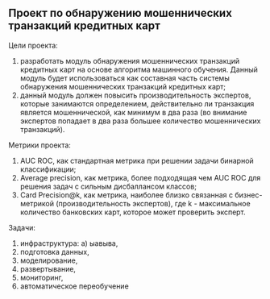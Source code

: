## Проект по обнаружению мошеннических транзакций кредитных карт
Цели проекта:
1) разработать модуль обнаружения мошеннических транзакций кредитных карт на основе алгоритма машинного обучения. Данный модуль будет использоваться как составная часть системы обнаружения мошеннических транзакций кредитных карт;
2) данный модуль должен повысить производительность экспертов, которые занимаются определением, действительно ли транзакция является мошеннической, как минимум в два раза (во внимание экспертов попадает в два раза большее количество мошеннических транзакций).

Метрики проекта:
1) AUC ROC, как стандартная метрика при решении задачи бинарной классификации;
2) Average precision, как метрика, более подходящая чем AUC ROC для решения задач с сильным дисбаллансом классов;
3) Card Precision@k, как метрика, наиболее близко связанная с бизнес-метрикой (производительность экспертов), где k - максимальное количество банковских карт, которое может проверить эксперт.

Задачи:
1) инфраструктура:
а) ыавыва,
2) подготовка данных,
3) моделирование,
4) развертывание,
5) мониторинг,
6) автоматическое переобучение

